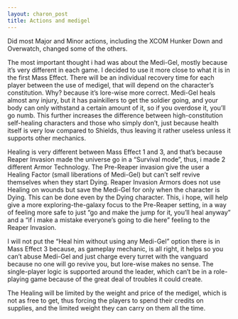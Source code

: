 ```yaml
---
layout: charon_post
title: Actions and medigel
---
```

Did most Major and Minor actions, including the XCOM Hunker Down and Overwatch, changed some of the others. 

The most important thought i had was about the Medi-Gel, mostly because it’s very different in each game. I decided to use it more close to what it is in the first Mass Effect. There will be an individual recovery time for each player between the use of medigel, that will depend on the character’s constitution. Why? because it’s lore-wise more correct. Medi-Gel heals almost any injury, but it has painkillers to get the soldier going, and your body can only withstand a certain amount of it, so if you overdose it, you’ll go numb. This further increases the difference between high-constitution self-healing characters and those who simply don’t, just because health itself is very low compared to Shields, thus leaving it rather useless unless it supports other mechanics.

Healing is very different between Mass Effect 1 and 3, and that’s because Reaper Invasion made the universe go in a “Survival mode”, thus, i made 2 different Armor Technology. The Pre-Reaper invasion give the user a Healing Factor (small liberations of Medi-Gel) but can’t self revive themselves when they start Dying. Reaper Invasion Armors does not use Healing on wounds but save the Medi-Gel for only when the character is Dying. This can be done even by the Dying character. This, i hope, will help give a more exploring-the-galaxy focus to the Pre-Reaper setting, in a way of feeling more safe to just “go and make the jump for it, you’ll heal anyway” and a “if i make a mistake everyone’s going to die here” feeling to the Reaper Invasion.

I will not put the “Heal him without using any Medi-Gel” option there is in Mass Effect 3 because, as gameplay mechanic, is all right, it helps so you can’t abuse Medi-Gel and just charge every turret with the vanguard because no one will go revive you, but lore-wise makes no sense. The single-player logic is supported around the leader, which can’t be in a role-playing game because of the great deal of troubles it could create.

The Healing will be limited by the weight and price of the medigel, which is not as free to get, thus forcing the players to spend their credits on supplies, and the limited weight they can carry on them all the time.

<span class="image featured"><img src="http://i.giphy.com/Rtdxs51888Cqs.gif" alt=""/></span>


